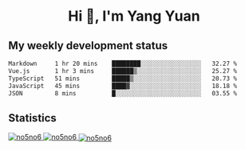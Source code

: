 <h1 align="center">Hi 👋, I'm Yang Yuan</h1>


## My weekly development status
<!--START_SECTION:waka-->

```txt
Markdown     1 hr 20 mins    ████████░░░░░░░░░░░░░░░░░   32.27 %
Vue.js       1 hr 3 mins     ██████▒░░░░░░░░░░░░░░░░░░   25.27 %
TypeScript   51 mins         █████▒░░░░░░░░░░░░░░░░░░░   20.73 %
JavaScript   45 mins         ████▓░░░░░░░░░░░░░░░░░░░░   18.18 %
JSON         8 mins          █░░░░░░░░░░░░░░░░░░░░░░░░   03.55 %
```

<!--END_SECTION:waka-->

## Statistics
<a href="https://github.com/anuraghazra/github-readme-stats">
  <img src="https://github-readme-stats.vercel.app/api/top-langs/?username=no5no6&theme=dracula" alt="no5no6">
</a>
<a href="https://github.com/anuraghazra/github-readme-stats">
  <img src="https://github-readme-stats.vercel.app/api?username=no5no6&show_icons=true&theme=dracula&line_height=40" alt="no5no6">
</a>
<a href="https://github.com/anuraghazra/github-readme-stats">
  <img align="center" src="https://github-readme-streak-stats.herokuapp.com/?user=no5no6&theme=dracula" alt="no5no6" />
</a>